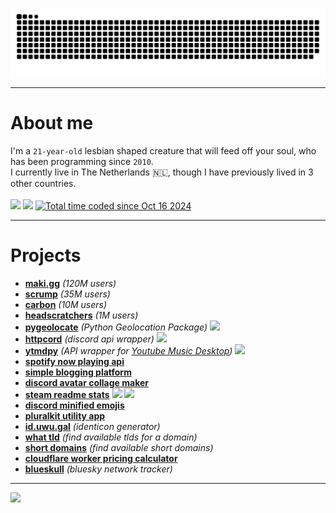 <p align="center">
    <a href="https://uwu.gal"><img src="https://raw.githubusercontent.com/ijsbol/ijsbol/refs/heads/output/github-contribution-grid-snake-dark.svg"></a>
</p>
<hr>
<h1>About me</h1>
I'm a <code>21-year-old</code> lesbian shaped creature that will feed off your soul, who has been programming since <code>2010</code>.<br>
I currently live in The Netherlands 🇳🇱, though I have previously lived in 3 other countries.<br>
<br>
<a href="https://uwu.gal"><img src="https://uwu.gal/button.png" height=28 /></a>
<a href="https://uwu.gal"><img src="https://api.uwu.gal/stats/views/image?colour=4e7dba&label_colour=555555&label=profile%20views"></a>
<a href="https://wakatime.com/@scrumpy"> <img src="https://wakatime.com/badge/user/43346e4f-0734-4170-8497-1c663c8584c2.svg?style=for-the-badge&color=4e7dba" alt="Total time coded since Oct 16 2024" /></a>
<hr>
<h1>Projects</h1>
<ul>
    <li><b><a href="https://maki.gg">maki.gg</a></b> <i>(120M users)</i></li>
    <li><b><a href="https://scrumpbot.com">scrump</a></b> <i>(35M users)</i></li>
    <li><b><a href="https://lunaphoebe.com/projects/carbon">carbon</a></b> <i>(10M users)</i></li>
    <li><b><a href="https://lunaphoebe.com/projects/headscratchers">headscratchers</a></b> <i>(1M users)</i></li>
    <li><b><a href="https://git.uwu.gal/pygeolocate">pygeolocate</a></b> <i>(Python Geolocation Package)</i> <img src="https://img.shields.io/pypi/dm/pygeolocate?style=for-the-badge" height=20 /></li>
    <li><b><a href="https://git.uwu.gal/ijsbol/httpcord">httpcord</a></b> <i>(discord api wrapper)</i> <img src="https://img.shields.io/pypi/dm/httpcord?style=for-the-badge" height=20 /></li>
    <li><b><a href="https://git.uwu.gal/ytmdpy">ytmdpy</a></b> <i>(API wrapper for <a href="https://github.com/ytmdesktop/ytmdesktop">Youtube Music Desktop</a>)</i> <img src="https://img.shields.io/pypi/dm/ytmdpy?style=for-the-badge" height=20 /></li>
    <li><b><a href="https://git.uwu.gal/spotify-now-playing-api">spotify now playing api</a></b></li>
    <li><b><a href="https://git.uwu.gal/simple-blogging-platform">simple blogging platform</a></b></li>
    <li><b><a href="https://git.uwu.gal/discord-avatar-collage-maker">discord avatar collage maker</a></b></li>
    <li><b><a href="https://git.uwu.gal/steam-readme-stats">steam readme stats</a></b> <a href="https://steam-readme-stats.uwu.gal"><img src="https://steam-readme-stats.uwu.gal/api/76561198242540404/stats/badge/playtime?format=total_hours&style=for-the-badge&color=4e7dba" height=20 /></a> <a href="https://steam-readme-stats.uwu.gal"><img src="https://steam-readme-stats.uwu.gal/api/76561198242540404/stats/badge/games?style=for-the-badge&color=4e7dba" height=20/></a></li>
    <li><b><a href="https://git.uwu.gal/discord-minified-emojis">discord minified emojis</a></b></li>
    <li><b><a href="https://git.uwu.gal/pluralkit-utility-app">pluralkit utility app</a></b></li>
    <li><b><a href="https://git.uwu.gal/id.uwu.gal">id.uwu.gal</a></b> <i>(identicon generator)</i></li>
    <li><b><a href="https://git.uwu.gal/what-tld">what tld</a></b> <i>(find available tlds for a domain)</i></li>
    <li><b><a href="https://git.uwu.gal/short-domains">short domains</a></b> <i>(find available short domains)</i></li>
    <li><b><a href="https://git.uwu.gal/cloudflare-worker-pricing-calculator">cloudflare worker pricing calculator</a></b></li>
    <li><b><a href="https://uwu.gal/blueskull">blueskull</a></b> <i>(bluesky network tracker)</i></li>
</ul>
<hr>
<a href="https://uwu.gal"><img src="https://did.institute/static/images/banner2.gif"/></a>
